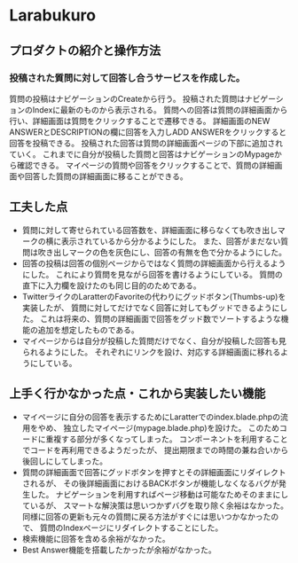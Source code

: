 # Larabukuro

## プロダクトの紹介と操作方法

### 投稿された質問に対して回答し合うサービスを作成した。
質問の投稿はナビゲーションのCreateから行う。
投稿された質問はナビゲーションのIndexに最新のものから表示される。
質問への回答は質問の詳細画面から行い、詳細画面は質問をクリックすることで遷移できる。
詳細画面のNEW ANSWERとDESCRIPTIONの欄に回答を入力しADD ANSWERをクリックすると回答を投稿できる。
投稿された回答は質問の詳細画面ページの下部に追加されていく。
これまでに自分が投稿した質問と回答はナビゲーションのMypageから確認できる。
マイページの質問や回答をクリックすることで、質問の詳細画面や回答した質問の詳細画面に移ることができる。

## 工夫した点
- 質問に対して寄せられている回答数を、詳細画面に移らなくても吹き出しマークの横に表示されているから分かるようにした。
また、回答がまだない質問は吹き出しマークの色を灰色にし、回答の有無を色で分かるようにした。
- 回答の投稿は回答の個別ページからではなく質問の詳細画面から行えるようにした。
これにより質問を見ながら回答を書けるようにしている。
質問の直下に入力欄を設けたのも同じ目的のためである。
- TwitterライクのLaratterのFavoriteの代わりにグッドボタン(Thumbs-up)を実装したが、
質問に対してだけでなく回答に対してもグッドできるようにした。
これは将来の、質問の詳細画面で回答をグッド数でソートするような機能の追加を想定したものである。
- マイページからは自分が投稿した質問だけでなく、自分が投稿した回答も見られるようにした。
それぞれにリンクを設け、対応する詳細画面に移れるようにしている。

## 上手く行かなかった点・これから実装したい機能
- マイページに自分の回答を表示するためにLaratterでのindex.blade.phpの流用をやめ、
独立したマイページ(mypage.blade.php)を設けた。
このためコードに重複する部分が多くなってしまった。
コンポーネントを利用することでコードを再利用できるようだったが、
提出期限までの時間の兼ね合いから後回しにしてしまった。
- 質問の詳細画面で回答にグッドボタンを押すとその詳細画面にリダイレクトされるが、
その後詳細画面におけるBACKボタンが機能しなくなるバグが発生した。
ナビゲーションを利用すればページ移動は可能なためそのままにしているが、
スマートな解決策は思いつかずバグを取り除く余裕はなかった。
同様に回答の更新も元々の質問に戻る方法がすぐには思いつかなかったので、
質問のIndexページにリダイレクトすることにした。
- 検索機能に回答を含める余裕がなかった。
- Best Answer機能を搭載したかったが余裕がなかった。